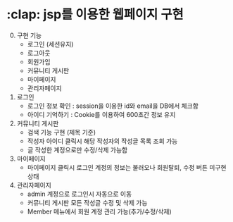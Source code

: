 <h1>:clap: jsp를 이용한 웹페이지 구현</h1>


0. 구현 기능  
    * 로그인 (세션유지)
    * 로그아웃
    * 회원가입  
    * 커뮤니티 게시판
    * 마이페이지 
    * 관리자페이지 
1. 로그인
    -  로그인 정보 확인 : session을 이용한 id와 email을 DB에서 체크함
    -  아이디 기억하기 : Cookie를 이용하여 600초간 정보 유지
2. 커뮤니티 게시판
    -  검색 기능 구현 (제목 기준)
    -  작성자 아이디 클릭시 해당 작성자의 작성글 목록 조회 가능
    -  글 작성한 계정으로만 수정/삭제 가능함
3. 마이페이지
    -  마이페이지 클릭시 로그인 계정의 정보는 불러오나 회원탈퇴, 수정 버튼 미구현상태
4. 관리자페이지
    -  admin 계정으로 로그인시 자동으로 이동
    -  커뮤니티 게시판 모든 작성글 수정 및 삭제 가능
    -  Member 메뉴에서 회원 계정 관리 가능(추가/수정/삭제)
